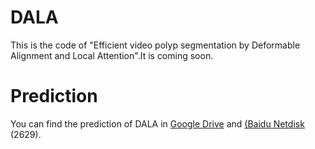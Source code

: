 # DALA
This is the code of "Efficient video polyp segmentation by Deformable Alignment and Local Attention".It is coming soon.
# Prediction
You can find the prediction of DALA in [Google Drive](https://drive.google.com/file/d/1Px0-5oFQEH5rYIC32SM8wUFUBz_qLeOY/view?usp=drive_link) and [(Baidu Netdisk](https://pan.baidu.com/s/11tmC32KuMO3OElcbS_pfLA) (2629).

